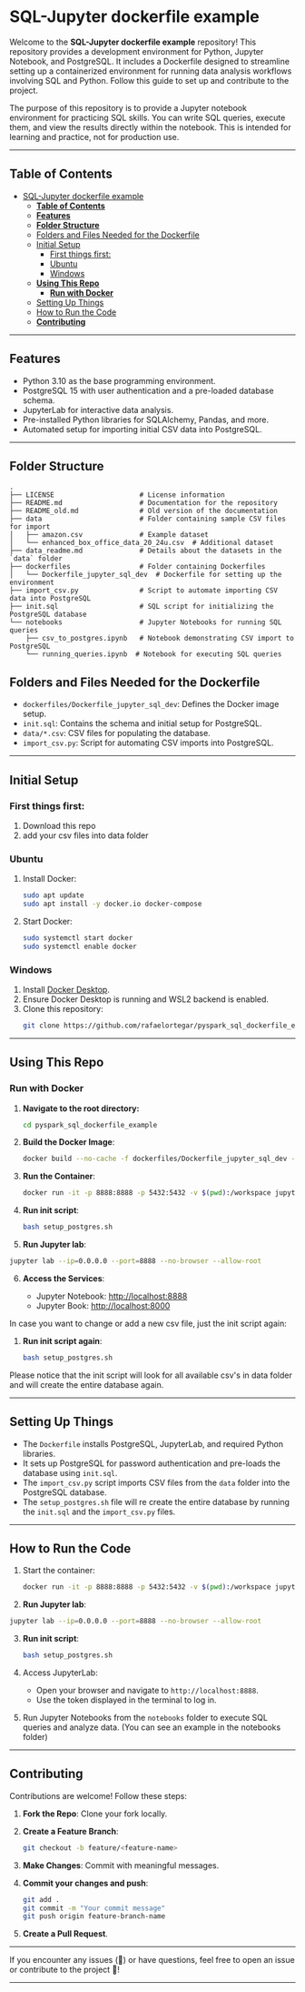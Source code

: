 # SQL-Jupyter dockerfile example

Welcome to the **SQL-Jupyter dockerfile example** repository! This repository provides a development environment for Python, Jupyter Notebook, and PostgreSQL. It includes a Dockerfile designed to streamline setting up a containerized environment for running data analysis workflows involving SQL and Python. Follow this guide to set up and contribute to the project.

The purpose of this repository is to provide a Jupyter notebook environment for practicing SQL skills. You can write SQL queries, execute them, and view the results directly within the notebook. This is intended for learning and practice, not for production use.

---

## **Table of Contents**

- [SQL-Jupyter dockerfile example](#sql-jupyter-dockerfile-example)
  - [**Table of Contents**](#table-of-contents)
  - [**Features**](#features)
  - [**Folder Structure**](#folder-structure)
  - [Folders and Files Needed for the Dockerfile](#folders-and-files-needed-for-the-dockerfile)
  - [Initial Setup](#initial-setup)
    - [First things first:](#first-things-first)
    - [Ubuntu](#ubuntu)
    - [Windows](#windows)
  - [**Using This Repo**](#using-this-repo)
    - [**Run with Docker**](#run-with-docker)
  - [Setting Up Things](#setting-up-things)
  - [How to Run the Code](#how-to-run-the-code)
  - [**Contributing**](#contributing)

---

## **Features**

- Python 3.10 as the base programming environment.
- PostgreSQL 15 with user authentication and a pre-loaded database schema.
- JupyterLab for interactive data analysis.
- Pre-installed Python libraries for SQLAlchemy, Pandas, and more.
- Automated setup for importing initial CSV data into PostgreSQL.

---

## **Folder Structure**

```plaintext
.
├── LICENSE                     # License information
├── README.md                   # Documentation for the repository
├── README_old.md               # Old version of the documentation
├── data                        # Folder containing sample CSV files for import
│   ├── amazon.csv              # Example dataset
│   └── enhanced_box_office_data_20_24u.csv  # Additional dataset
├── data_readme.md              # Details about the datasets in the `data` folder
├── dockerfiles                 # Folder containing Dockerfiles
│   └── Dockerfile_jupyter_sql_dev  # Dockerfile for setting up the environment
├── import_csv.py               # Script to automate importing CSV data into PostgreSQL
├── init.sql                    # SQL script for initializing the PostgreSQL database
└── notebooks                   # Jupyter Notebooks for running SQL queries
    ├── csv_to_postgres.ipynb   # Notebook demonstrating CSV import to PostgreSQL
    └── running_queries.ipynb  # Notebook for executing SQL queries
```

## Folders and Files Needed for the Dockerfile

- `dockerfiles/Dockerfile_jupyter_sql_dev`: Defines the Docker image setup.
- `init.sql`: Contains the schema and initial setup for PostgreSQL.
- `data/*.csv`: CSV files for populating the database.
- `import_csv.py`: Script for automating CSV imports into PostgreSQL.

---

## Initial Setup
### First things first:
1. Download this repo
2. add your csv files into data folder


### Ubuntu

1. Install Docker:
   ```bash
   sudo apt update
   sudo apt install -y docker.io docker-compose
   ```
2. Start Docker:
   ```bash
   sudo systemctl start docker
   sudo systemctl enable docker
   ```

### Windows

1. Install [Docker Desktop](https://www.docker.com/products/docker-desktop/).
2. Ensure Docker Desktop is running and WSL2 backend is enabled.
3. Clone this repository:
   ```bash
   git clone https://github.com/rafaelortegar/pyspark_sql_dockerfile_example.git
   ```

---

## **Using This Repo**

### **Run with Docker**

1. **Navigate to the root directory:**
   ```bash
   cd pyspark_sql_dockerfile_example
   ```

2. **Build the Docker Image**:

   ```bash
   docker build --no-cache -f dockerfiles/Dockerfile_jupyter_sql_dev -t jupyter_sql_dev .
   ```
3. **Run the Container**:

   ```bash
   docker run -it -p 8888:8888 -p 5432:5432 -v $(pwd):/workspace jupyter_sql_dev /bin/bash
   ```

4. **Run init script**:

   ```bash
   bash setup_postgres.sh
   ```

5.  **Run Jupyter lab**:

   ```bash
   jupyter lab --ip=0.0.0.0 --port=8888 --no-browser --allow-root
   ```

6. **Access the Services**:

   - Jupyter Notebook: [http://localhost:8888](http://localhost:8888)
   - Jupyter Book: [http://localhost:8000](http://localhost:8000)

In case you want to change or add a new csv file, just the init script again:

1. **Run init script again**:

   ```bash
   bash setup_postgres.sh
   ```

Please notice that the init script will look for all available csv's in data folder and will create the entire database again.

---

## Setting Up Things

- The `Dockerfile` installs PostgreSQL, JupyterLab, and required Python libraries.
- It sets up PostgreSQL for password authentication and pre-loads the database using `init.sql`.
- The `import_csv.py` script imports CSV files from the `data` folder into the PostgreSQL database.
- The `setup_postgres.sh` file will re create the entire database by running the `init.sql` and the `import_csv.py` files.

---

## How to Run the Code

1. Start the container:

   ```bash
   docker run -it -p 8888:8888 -p 5432:5432 -v $(pwd):/workspace jupyter_sql_dev /bin/bash
   ```

2.  **Run Jupyter lab**:

   ```bash
   jupyter lab --ip=0.0.0.0 --port=8888 --no-browser --allow-root
   ```

3. **Run init script**:

   ```bash
   bash setup_postgres.sh
   ```

4. Access JupyterLab:
   - Open your browser and navigate to `http://localhost:8888`.
   - Use the token displayed in the terminal to log in.

5. Run Jupyter Notebooks from the `notebooks` folder to execute SQL queries and analyze data. (You can see an example in the notebooks folder)

---

## **Contributing**

Contributions are welcome! Follow these steps:

1. **Fork the Repo**: Clone your fork locally.

2. **Create a Feature Branch**:

   ```bash
   git checkout -b feature/<feature-name>
   ```

3. **Make Changes**: Commit with meaningful messages.

4. **Commit your changes and push**:

   ```bash
   git add .
   git commit -m "Your commit message"
   git push origin feature-branch-name
   ```

5. **Create a Pull Request**.

---

If you encounter any issues (🐞) or have questions, feel free to open an issue or contribute to the project 🤝!

<!-- # Actual commands:

docker build --no-cache -f dockerfiles/Dockerfile_jupyter_sql_dev -t jupyter_sql_pyspark .

docker run -it -p 8888:8888 -p 5432:5432 -v $(pwd):/workspace jupyter_sql_pyspark /bin/bash

service postgresql status
service postgresql start

PGPASSWORD=postgres_pwd psql -U postgres -d postgres -f /docker-entrypoint-initdb.d/init.sql

python import_csv.py

PGPASSWORD=postgres_pwd psql -U postgres -d practice_db

\dt

exit

jupyter lab --ip=0.0.0.0 --port=8888 --no-browser --allow-root -->

---

<!-- PGPASSWORD=postgres_pwd psql -U postgres

psql -U postgres -d practice_db -h localhost

psql -U postgres

Password for user postgres: postgres_pwd

postgres=# CREATE TABLE users (
    id SERIAL PRIMARY KEY,
    name VARCHAR(50),
    email VARCHAR(100)
);
CREATE TABLE
postgres=# \dt
         List of relations
 Schema | Name  | Type  |  Owner
--------+-------+-------+----------
 public | users | table | postgres
(1 row)

postgres=# INSERT INTO users (name, email) VALUES ('Alice', 'alice@example.com');
INSERT INTO users (name, email) VALUES ('Bob', 'bob@example.com');
INSERT 0 1
INSERT 0 1
postgres=# SELECT * FROM users;
 id | name  |       email
----+-------+-------------------
  1 | Alice | alice@example.com
  2 | Bob   | bob@example.com
(2 rows)

postgres=#

\q

jupyter notebook --ip=0.0.0.0 --port=8888 --no-browser --allow-root
jupyter lab --ip=0.0.0.0 --port=8888 --no-browser --allow-root

oot@a1d2a1ddd942:/workspace# service postgresql status
15/main (port 5432): online
root@a1d2a1ddd942:/workspace# PGPASSWORD=postgres_pwd psql -U postgres
psql (15.10 (Debian 15.10-0+deb12u1))
Type "help" for help.

postgres=# \l
                                             List of databases
   Name    |  Owner   | Encoding | Collate |  Ctype  | ICU Locale | Locale Provider |   Acces
s privileges
-----------+----------+----------+---------+---------+------------+-----------------+--------
---------------------------------------------------------------------------------------------

 postgres  | postgres | UTF8     | C.UTF-8 | C.UTF-8 |            | libc            |
 template0 | postgres | UTF8     | C.UTF-8 | C.UTF-8 |            | libc            | =c/post
gres          +
           |          |          |         |         |            |                 | postgre
s=CTc/postgres
 template1 | postgres | UTF8     | C.UTF-8 | C.UTF-8 |            | libc            | =c/post
gres          +
           |          |          |         |         |            |                 | postgre
s=CTc/postgres
(3 rows)

postgres=# CREATE DATABASE practice_db;
CREATE DATABASE
postgres=# \q
root@a1d2a1ddd942:/workspace#

PGPASSWORD=postgres_pwd psql -U postgres -d postgres -f /docker-entrypoint-initdb.d/init.sql

python import_csv.py -->
